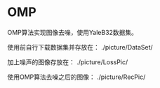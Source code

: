 # OMP
OMP算法实现图像去噪，使用YaleB32数据集。

使用前自行下载数据集并存放在： ./picture/DataSet/

加上噪声的图像存放在： ./picture/LossPic/

使用OMP算法去噪之后的图像： ./picture/RecPic/
